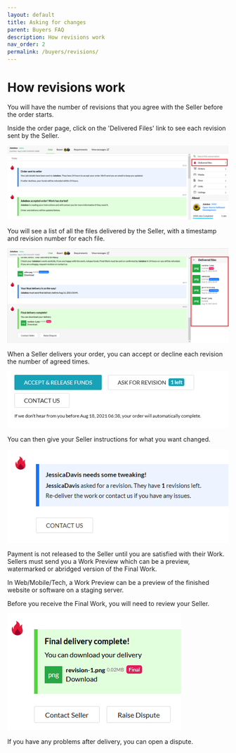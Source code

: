 ```yaml
---
layout: default
title: Asking for changes
parent: Buyers FAQ
description: How revisions work
nav_order: 2
permalink: /buyers/revisions/
---
```


# How revisions work

<span class="green">You will have the number of revisions that you agree with the Seller before the order starts.</span>

Inside the order page, click on the 'Delivered Files' link to see each revision sent by the Seller.

![](/assets/delivered-files.png)

You will see a list of all the files delivered by the Seller, with a timestamp and revision number for each file.

![](/assets/delivered-files-2.png)

When a Seller delivers your order, you can accept or decline each revision the number of agreed times.

![](/assets/revisions-left.png)

You can then give your Seller instructions for what you want changed. 

![](/assets/revision-1.png)

Payment is not released to the Seller until you are satisfied with their Work. Sellers must send you a Work Preview which can be a preview, watermarked or abridged version of the Final Work.

In Web/Mobile/Tech, a Work Preview can be a preview of the finished website or software on a staging server.

Before you receive the Final Work, you will need to review your Seller.

![](/assets/final.png)

If you have any problems after delivery, you can open a dispute.